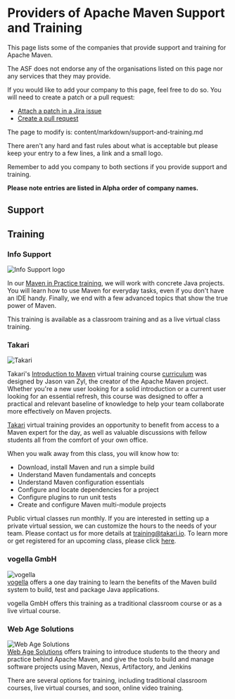 # Providers of Apache Maven Support and Training
<!--
Licensed to the Apache Software Foundation (ASF) under one
or more contributor license agreements.  See the NOTICE file
distributed with this work for additional information
regarding copyright ownership.  The ASF licenses this file
to you under the Apache License, Version 2.0 (the
"License"); you may not use this file except in compliance
with the License.  You may obtain a copy of the License at

    http://www.apache.org/licenses/LICENSE-2.0

Unless required by applicable law or agreed to in writing,
software distributed under the License is distributed on an
"AS IS" BASIS, WITHOUT WARRANTIES OR CONDITIONS OF ANY
KIND, either express or implied.  See the License for the
specific language governing permissions and limitations
under the License.
-->
This page lists some of the companies that provide support and training for Apache Maven.

The ASF does not endorse any of the organisations listed on this page nor any services that they may provide.

If you would like to add your company to this page, feel free to do so. You will need to create a patch or a pull request:

* [Attach a patch in a Jira issue](https://issues.apache.org/jira/browse/MNGSITE)
* [Create a pull request](https://github.com/apache/maven-site)

The page to modify is: content/markdown/support-and-training.md

There aren't any hard and fast rules about what is acceptable but please keep your entry to a few lines, a link and a small logo.

Remember to add you company to both sections if you provide support and training.

**Please note entries are listed in Alpha order of company names.**

## Support

## Training

### Info Support
![Info Support logo][5]

In our [Maven in Practice training][6], we will work with concrete Java projects.
You will learn how to use Maven for everyday tasks, even if you don't have an IDE handy.
Finally, we end with a few advanced topics that show the true power of Maven.

This training is available as a classroom training and as a live virtual class training.

### Takari

![Takari](http://takari.io/assets/img/takari_logo.png)  

Takari's [Introduction to Maven][1] virtual training course [curriculum][2] was designed by Jason van Zyl, the creator of the Apache Maven project. Whether you're a new user looking for a solid introduction or a current user looking for an essential refresh, this course was designed to offer a practical and relevant baseline of knowledge to help your team collaborate more effectively on Maven projects. 

[Takari][3] virtual training provides an opportunity to benefit from access to a Maven expert for the day, as well as valuable discussions with fellow students all from the comfort of your own office.

When you walk away from this class, you will know how to:

- Download, install Maven and run a simple build
- Understand Maven fundamentals and concepts
- Understand Maven configuration essentials
- Configure and locate dependencies for a project
- Configure plugins to run unit tests
-  Create and configure Maven multi-module projects

Public virtual classes run monthly. If you are interested in setting up a private virtual session, we can customize the hours to the needs of your team. Please contact us for more details at [training@takari.io][4]. To learn more or get registered for an upcoming class, please click [here][1].

### vogella GmbH

![vogella](https://www.vogella.com/img/logo/index_logo.png)  
[vogella](https://www.vogella.com/training/testbuild/maven.html) offers a one day training to learn the benefits of the Maven build system to build, test and package Java applications.  

vogella GmbH offers this training as a traditional classroom course or as a live virtual course.


### Web Age Solutions

![Web Age Solutions](http://www.webagesolutions.com/graphics/new_logo.gif)  
[Web Age Solutions]( http://www.webagesolutions.com/training/continuous_integration/) offers training to introduce students to the theory and practice behind Apache Maven, and give the tools to build and manage software projects using Maven, Nexus, Artifactory, and Jenkins

There are several options for training, including traditional classroom courses, live virtual courses, and soon, online video training.

[1]: http://takari.io/training.html
[2]: http://takari.io/training-outline.html
[3]: http://takari.io/
[4]: mailto:training@takari.io
[5]: https://training.infosupport.com/wp-content/themes/roots.ist28062024/assets/img/logo-infosupport.svg
[6]: https://training.infosupport.com/en/trainingen/MAVEN/maven-in-practice/